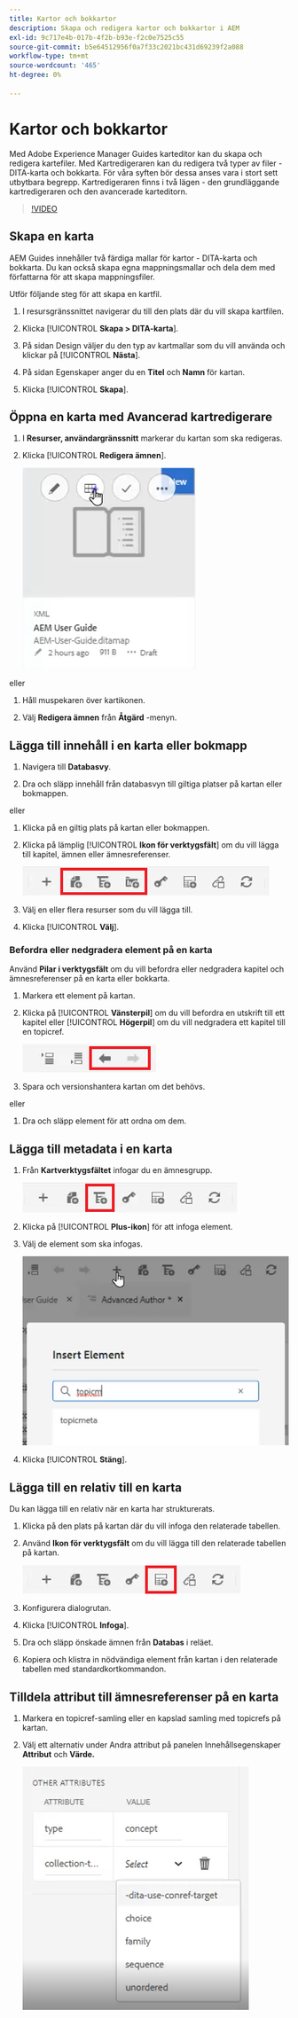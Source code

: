 ```yaml
---
title: Kartor och bokkartor
description: Skapa och redigera kartor och bokkartor i AEM
exl-id: 9c717e4b-017b-4f2b-b93e-f2c0e7525c55
source-git-commit: b5e64512956f0a7f33c2021bc431d69239f2a088
workflow-type: tm+mt
source-wordcount: '465'
ht-degree: 0%

---
```


# Kartor och bokkartor

Med Adobe Experience Manager Guides karteditor kan du skapa och redigera kartefiler. Med Kartredigeraren kan du redigera två typer av filer - DITA-karta och bokkarta. För våra syften bör dessa anses vara i stort sett utbytbara begrepp.
Kartredigeraren finns i två lägen - den grundläggande kartredigeraren och den avancerade karteditorn.

>[!VIDEO](https://video.tv.adobe.com/v/342766)

## Skapa en karta

AEM Guides innehåller två färdiga mallar för kartor - DITA-karta och bokkarta. Du kan också skapa egna mappningsmallar och dela dem med författarna för att skapa mappningsfiler.

Utför följande steg för att skapa en kartfil.

1. I resursgränssnittet navigerar du till den plats där du vill skapa kartfilen.

2. Klicka [!UICONTROL **Skapa > DITA-karta**].

3. På sidan Design väljer du den typ av kartmallar som du vill använda och klickar på [!UICONTROL **Nästa**].

4. På sidan Egenskaper anger du en **Titel** och **Namn** för kartan.

5. Klicka [!UICONTROL **Skapa**].

## Öppna en karta med Avancerad kartredigerare

1. I **Resurser, användargränssnitt** markerar du kartan som ska redigeras.

2. Klicka [!UICONTROL **Redigera ämnen**].

   ![Redigera ämnesgränssnitt](images/lesson-14/edit-topics.png)

eller

1. Håll muspekaren över kartikonen.

2. Välj **Redigera ämnen** från **Åtgärd** -menyn.


## Lägga till innehåll i en karta eller bokmapp

1. Navigera till **Databasvy**.

2. Dra och släpp innehåll från databasvyn till giltiga platser på kartan eller bokmappen.

eller

1. Klicka på en giltig plats på kartan eller bokmappen.

2. Klicka på lämplig [!UICONTROL **Ikon för verktygsfält**] om du vill lägga till kapitel, ämnen eller ämnesreferenser.

   ![Ikoner i verktygsfältet](images/lesson-14/toolbar-icons.png)

3. Välj en eller flera resurser som du vill lägga till.

4. Klicka [!UICONTROL **Välj**].

### Befordra eller nedgradera element på en karta

Använd **Pilar i verktygsfält** om du vill befordra eller nedgradera kapitel och ämnesreferenser på en karta eller bokkarta.

1. Markera ett element på kartan.

2. Klicka på [!UICONTROL **Vänsterpil**] om du vill befordra en utskrift till ett kapitel eller [!UICONTROL **Högerpil**] om du vill nedgradera ett kapitel till en topicref.

   ![Pilikoner](images/lesson-14/toolbar-arrows.png)

3. Spara och versionshantera kartan om det behövs.

eller

1. Dra och släpp element för att ordna om dem.

## Lägga till metadata i en karta

1. Från **Kartverktygsfältet** infogar du en ämnesgrupp.

   ![Lägg till attribut](images/lesson-14/add-topicgroup.png)

2. Klicka på [!UICONTROL **Plus-ikon**] för att infoga element.

3. Välj de element som ska infogas.

   ![Infoga metadata](images/lesson-14/insert-metadata.png)

4. Klicka [!UICONTROL **Stäng**].

## Lägga till en relativ till en karta

Du kan lägga till en relativ när en karta har strukturerats.

1. Klicka på den plats på kartan där du vill infoga den relaterade tabellen.

2. Använd **Ikon för verktygsfält** om du vill lägga till den relaterade tabellen på kartan.

   ![Ikon för omtabell](images/lesson-14/reltable-icon.png)

3. Konfigurera dialogrutan.

4. Klicka [!UICONTROL **Infoga**].

5. Dra och släpp önskade ämnen från **Databas** i reläet.

6. Kopiera och klistra in nödvändiga element från kartan i den relaterade tabellen med standardkortkommandon.

## Tilldela attribut till ämnesreferenser på en karta

1. Markera en topicref-samling eller en kapslad samling med topicrefs på kartan.

2. Välj ett alternativ under Andra attribut på panelen Innehållsegenskaper **Attribut** och **Värde.**

   ![Lägg till attribut](images/lesson-14/add-attribute.png)
